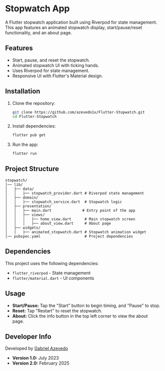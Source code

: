 # Stopwatch App

A Flutter stopwatch application built using Riverpod for state management. This app features an animated stopwatch display, start/pause/reset functionality, and an about page.

## Features
- Start, pause, and reset the stopwatch.
- Animated stopwatch UI with ticking hands.
- Uses Riverpod for state management.
- Responsive UI with Flutter's Material design.

## Installation

1. Clone the repository:
   ```sh
   git clone https://github.com/azevedo1x/Flutter-Stopwatch.git
   cd Flutter-Stopwatch
   ```

2. Install dependencies:
   ```sh
   flutter pub get
   ```

3. Run the app:
   ```sh
   flutter run
   ```

## Project Structure

```
stopwatch/
│── lib/
│   ├── data/
│   │   ├── stopwatch_provider.dart # Riverpod state management
│   ├── domain/
│   │   ├── stopwatch_service.dart  # Stopwatch logic
│   ├── presentation/
│   │   ├── main.dart              # Entry point of the app
│   │   ├── views/
│   │   │   ├── home_view.dart      # Main stopwatch screen
│   │   │   ├── about_view.dart     # About page
│   ├── widgets/
│   │   ├── animated_stopwatch.dart # Stopwatch animation widget
│── pubspec.yaml                    # Project dependencies
```

## Dependencies
This project uses the following dependencies:
- `flutter_riverpod` - State management
- `flutter/material.dart` - UI components

## Usage

- **Start/Pause:** Tap the "Start" button to begin timing, and "Pause" to stop.
- **Reset:** Tap "Restart" to reset the stopwatch.
- **About:** Click the info button in the top left corner to view the about page.

## Developer Info
Developed by [Gabriel Azevedo](https://github.com/azevedo1x)

- **Version 1.0:** July 2023
- **Version 2.0:** February 2025